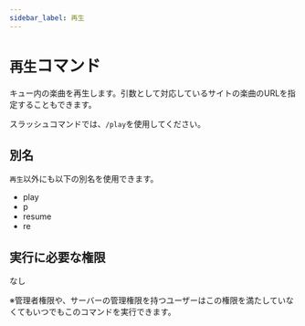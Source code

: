 ```yaml
---
sidebar_label: 再生
---
```

# `再生`コマンド
キュー内の楽曲を再生します。引数として対応しているサイトの楽曲のURLを指定することもできます。

スラッシュコマンドでは、`/play`を使用してください。

## 別名
`再生`以外にも以下の別名を使用できます。

- play
- p
- resume
- re




## 実行に必要な権限
なし

※管理者権限や、サーバーの管理権限を持つユーザーはこの権限を満たしていなくてもいつでもこのコマンドを実行できます。
  
